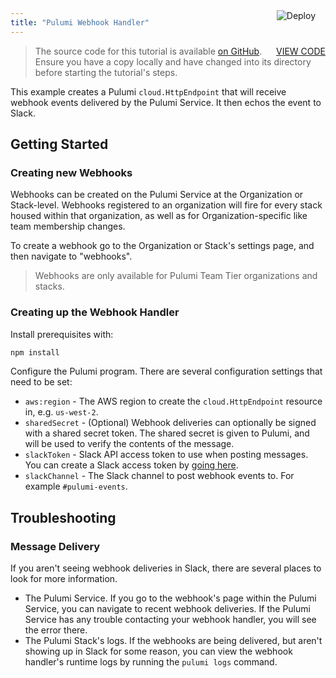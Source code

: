 ```yaml
---
title: "Pulumi Webhook Handler"
---
```


<a href="https://app.pulumi.com/new?template=https://github.com/pulumi/examples/tree/master/aws-ts-pulumi-webhooks" target="_blank">
    <img src="https://get.pulumi.com/new/button.svg" alt="Deploy" style="float: right; padding: 8px; margin-top: -65px; margin-right: 8px">
</a>

> <a class="btn btn-secondary" href="https://github.com/pulumi/examples/tree/master/aws-ts-pulumi-webhooks" target="_blank" style="float: right"><i class="fab fa-github pr-2"></i> VIEW CODE</a>
> The source code for this tutorial is available [on GitHub](https://github.com/pulumi/examples/tree/master/aws-ts-pulumi-webhooks). Ensure you have
> a copy locally and have changed into its directory before starting the tutorial's steps.


This example creates a Pulumi `cloud.HttpEndpoint` that will receive webhook events delivered
by the Pulumi Service. It then echos the event to Slack.

## Getting Started

### Creating new Webhooks

Webhooks can be created on the Pulumi Service at the Organization or Stack-level. Webhooks
registered to an organization will fire for every stack housed within that organization, as well as
for Organization-specific like team membership changes.

To create a webhook go to the Organization or Stack's settings page, and then navigate to "webhooks".

> Webhooks are only available for Pulumi Team Tier organizations and stacks.

### Creating up the Webhook Handler

Install prerequisites with:

```bash
npm install
```

Configure the Pulumi program. There are several configuration settings that need to be
set:

- `aws:region` - The AWS region to create the `cloud.HttpEndpoint` resource in, e.g. `us-west-2`.
- `sharedSecret` - (Optional) Webhook deliveries can optionally be signed with a shared secret
    token. The shared secret is given to Pulumi, and will be used to verify the contents of
    the message.
- `slackToken` - Slack API access token to use when posting messages. You can create a Slack
    access token by [going here](https://api.slack.com/custom-integrations/legacy-tokens).
- `slackChannel` - The Slack channel to post webhook events to. For example `#pulumi-events`.

## Troubleshooting

### Message Delivery

If you aren't seeing webhook deliveries in Slack, there are several places to look for more information.

- The Pulumi Service. If you go to the webhook's page within the Pulumi Service, you can navigate to
  recent webhook deliveries. If the Pulumi Service has any trouble contacting your webhook handler,
  you will see the error there.
- The Pulumi Stack's logs. If the webhooks are being delivered, but aren't showing up in Slack for some
  reason, you can view the webhook handler's runtime logs by running the `pulumi logs` command.

